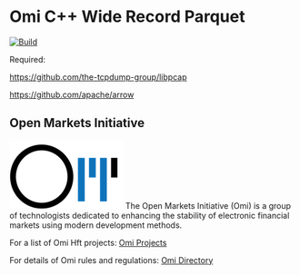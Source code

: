# Omi C++ Wide Record Parquet 

[![Build](https://github.com/HooplaVEVO/omi-cpp-parquet-wide-record/actions/workflows/build.yml/badge.svg)](https://github.com/HooplaVEVO/omi-cpp-parquet-wide-record/actions/workflows/build.yml)

Required:

https://github.com/the-tcpdump-group/libpcap

https://github.com/apache/arrow

## Open Markets Initiative

[![Omi](https://github.com/Open-Markets-Initiative/Directory/blob/main/About/Images/Logo.png)](https://github.com/Open-Markets-Initiative/Directory)  The Open Markets Initiative (Omi) is a group of technologists dedicated to enhancing the stability of electronic financial markets using modern development methods.

For a list of Omi Hft projects: [Omi Projects](https://github.com/Open-Markets-Initiative/Directory/tree/main/Projects "Open Markets Initiative Projects")

For details of Omi rules and regulations: [Omi Directory](https://github.com/Open-Markets-Initiative/Directory "Open Markets Initiative Directory")